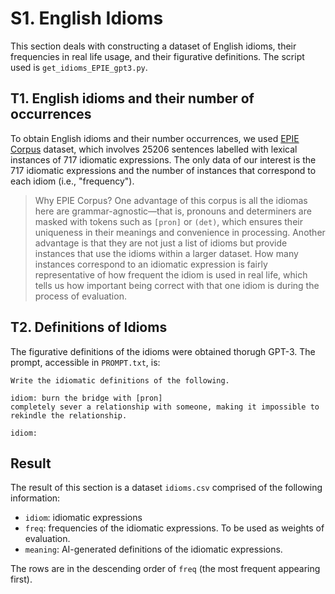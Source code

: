# S1. English Idioms

This section deals with constructing a dataset of English idioms, their frequencies in real life usage, and their figurative definitions. The script used is `get_idioms_EPIE_gpt3.py`.

## T1. English idioms and their number of occurrences

To obtain English idioms and their number occurrences, we used [EPIE Corpus](https://github.com/prateeksaxena2809/EPIE_Corpus) dataset, which involves 25206 sentences labelled with lexical instances of 717 idiomatic expressions. The only data of our interest is the 717 idiomatic expressions and the number of instances that correspond to each idiom (i.e., "frequency"). 

> Why EPIE Corpus? One advantage of this corpus is all the idiomas here are grammar-agnostic—that is, pronouns and determiners are masked with tokens such as `[pron]` or `(det)`, which ensures their uniqueness in their meanings and convenience in processing. Another advantage is that they are not just a list of idioms but provide instances that use the idioms within a larger dataset. How many instances correspond to an idiomatic expression is fairly representative of how frequent the idiom is used in real life, which tells us how important being correct with that one idiom is during the process of evaluation. 

## T2. Definitions of Idioms

The figurative definitions of the idioms were obtained thorugh GPT-3. The prompt, accessible in `PROMPT.txt`, is:
```
Write the idiomatic definitions of the following.

idiom: burn the bridge with [pron]
completely sever a relationship with someone, making it impossible to rekindle the relationship.

idiom: 
```

## Result

The result of this section is a dataset `idioms.csv` comprised of the following information:

- `idiom`: idiomatic expressions
- `freq`: frequencies of the idiomatic expressions. To be used as weights of evaluation.
- `meaning`: AI-generated definitions of the idiomatic expressions.

The rows are in the descending order of `freq` (the most frequent appearing first).
